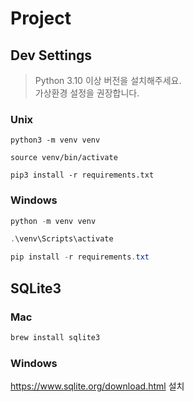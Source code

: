# Project

## Dev Settings
> Python 3.10 이상 버전을 설치해주세요.<br>
> 가상환경 설정을 권장합니다.

### Unix
```shell
python3 -m venv venv
```

```shell
source venv/bin/activate

pip3 install -r requirements.txt
```

### Windows
```powerShell
python -m venv venv
```

```powerShell
.\venv\Scripts\activate

pip install -r requirements.txt
```

## SQLite3

### Mac
```zsh
brew install sqlite3
```

### Windows
https://www.sqlite.org/download.html 설치